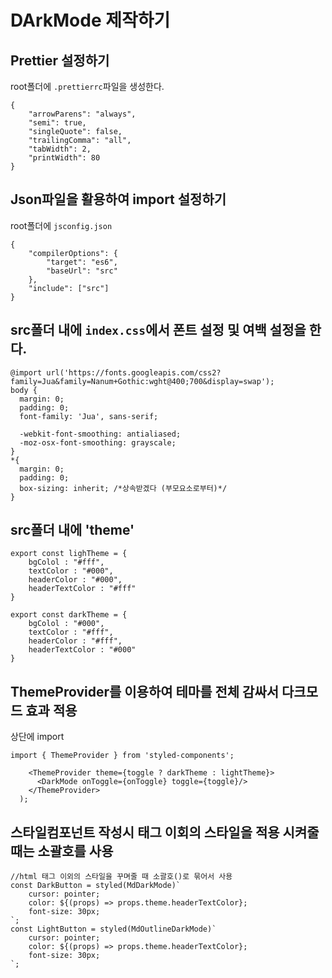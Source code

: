 # DArkMode 제작하기

## Prettier 설정하기
root폴더에 `.prettierrc`파일을 생성한다.
```
{
    "arrowParens": "always",
    "semi": true,
    "singleQuote": false,
    "trailingComma": "all",
    "tabWidth": 2,
    "printWidth": 80
}
```

## Json파일을 활용하여 import 설정하기
root폴더에 `jsconfig.json`
```
{
    "compilerOptions": {
        "target": "es6",
        "baseUrl": "src"
    },
    "include": ["src"]
}
```
## src폴더 내에 `index.css`에서 폰트 설정 및 여백 설정을 한다.
```
@import url('https://fonts.googleapis.com/css2?family=Jua&family=Nanum+Gothic:wght@400;700&display=swap');
body {
  margin: 0;
  padding: 0;
  font-family: 'Jua', sans-serif;

  -webkit-font-smoothing: antialiased;
  -moz-osx-font-smoothing: grayscale;
}
*{
  margin: 0;
  padding: 0;
  box-sizing: inherit; /*상속받겠다 (부모요소로부터)*/
}
```

## src폴더 내에 'theme'

```
export const lighTheme = {
    bgColol : "#fff",
    textColor : "#000",
    headerColor : "#000",
    headerTextColor : "#fff"
}

export const darkTheme = {
    bgColol : "#000",
    textColor : "#fff",
    headerColor : "#fff",
    headerTextColor : "#000"
}
```
## ThemeProvider를 이용하여 테마를 전체 감싸서 다크모드 효과 적용
상단에 import
```
import { ThemeProvider } from 'styled-components';
```
```
    <ThemeProvider theme={toggle ? darkTheme : lightTheme}>
      <DarkMode onToggle={onToggle} toggle={toggle}/>
    </ThemeProvider>
  );
```

## 스타일컴포넌트 작성시 태그 이회의 스타일을 적용 시켜줄 때는 소괄호를 사용
```
//html 태그 이외의 스타일을 꾸며줄 때 소괄호()로 묶어서 사용
const DarkButton = styled(MdDarkMode)`
    cursor: pointer;
    color: ${(props) => props.theme.headerTextColor};
    font-size: 30px;
`;
const LightButton = styled(MdOutlineDarkMode)`
    cursor: pointer;
    color: ${(props) => props.theme.headerTextColor};
    font-size: 30px;
`;


```

